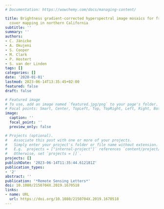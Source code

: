 ```yaml
---
# Documentation: https://wowchemy.com/docs/managing-content/

title: Brightness gradient-corrected hyperspectral image mosaics for fractional vegetation
  cover mapping in northern California
subtitle: ''
summary: ''
authors:
- C. Jänicke
- A. Okujeni
- S. Cooper
- M. Clark
- P. Hostert
- S. van der Linden
tags: []
categories: []
date: '2020-01-01'
lastmod: 2023-06-14T13:35:45+02:00
featured: false
draft: false

# Featured image
# To use, add an image named `featured.jpg/png` to your page's folder.
# Focal points: Smart, Center, TopLeft, Top, TopRight, Left, Right, BottomLeft, Bottom, BottomRight.
image:
  caption: ''
  focal_point: ''
  preview_only: false

# Projects (optional).
#   Associate this post with one or more of your projects.
#   Simply enter your project's folder or file name without extension.
#   E.g. `projects = ["internal-project"]` references `content/project/deep-learning/index.md`.
#   Otherwise, set `projects = []`.
projects: []
publishDate: '2023-06-14T11:35:44.612181Z'
publication_types:
- '2'
abstract: ''
publication: '*Remote Sensing Letters*'
doi: 10.1080/2150704X.2019.1670518
links:
- name: URL
  url: https://doi.org/10.1080/2150704X.2019.1670518
---
```

